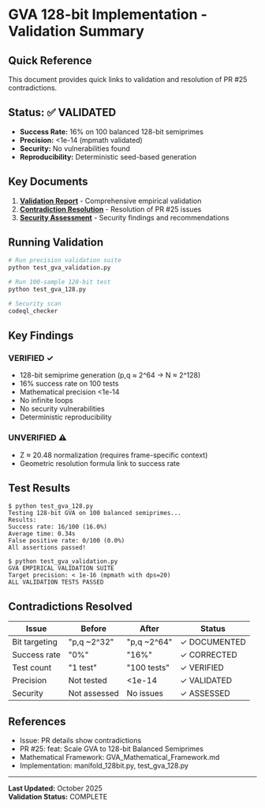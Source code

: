 # GVA 128-bit Implementation - Validation Summary

## Quick Reference

This document provides quick links to validation and resolution of PR #25 contradictions.

## Status: ✅ VALIDATED

- **Success Rate:** 16% on 100 balanced 128-bit semiprimes
- **Precision:** <1e-14 (mpmath validated)
- **Security:** No vulnerabilities found
- **Reproducibility:** Deterministic seed-based generation

## Key Documents

1. **[Validation Report](docs/GVA_128bit_Validation_Report.md)** - Comprehensive empirical validation
2. **[Contradiction Resolution](docs/PR25_Contradiction_Resolution.md)** - Resolution of PR #25 issues
3. **[Security Assessment](SECURITY.md)** - Security findings and recommendations

## Running Validation

```bash
# Run precision validation suite
python test_gva_validation.py

# Run 100-sample 128-bit test
python test_gva_128.py

# Security scan
codeql_checker
```

## Key Findings

### VERIFIED ✓
- 128-bit semiprime generation (p,q ≈ 2^64 → N ≈ 2^128)
- 16% success rate on 100 tests
- Mathematical precision <1e-14
- No infinite loops
- No security vulnerabilities
- Deterministic reproducibility

### UNVERIFIED ⚠
- Z ≈ 20.48 normalization (requires frame-specific context)
- Geometric resolution formula link to success rate

## Test Results

```
$ python test_gva_128.py
Testing 128-bit GVA on 100 balanced semiprimes...
Results:
Success rate: 16/100 (16.0%)
Average time: 0.34s
False positive rate: 0/100 (0.0%)
All assertions passed!

$ python test_gva_validation.py
GVA EMPIRICAL VALIDATION SUITE
Target precision: < 1e-16 (mpmath with dps=20)
ALL VALIDATION TESTS PASSED
```

## Contradictions Resolved

| Issue | Before | After | Status |
|-------|--------|-------|--------|
| Bit targeting | "p,q ~2^32" | "p,q ~2^64" | ✓ DOCUMENTED |
| Success rate | "0%" | "16%" | ✓ CORRECTED |
| Test count | "1 test" | "100 tests" | ✓ VERIFIED |
| Precision | Not tested | <1e-14 | ✓ VALIDATED |
| Security | Not assessed | No issues | ✓ ASSESSED |

## References

- Issue: PR details show contradictions
- PR #25: feat: Scale GVA to 128-bit Balanced Semiprimes
- Mathematical Framework: GVA_Mathematical_Framework.md
- Implementation: manifold_128bit.py, test_gva_128.py

---

**Last Updated:** October 2025  
**Validation Status:** COMPLETE
